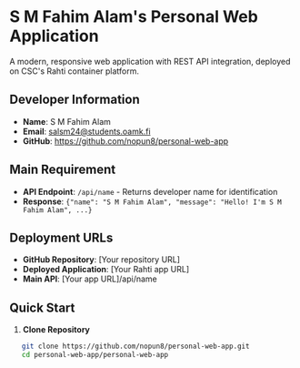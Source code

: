 # S M Fahim Alam's Personal Web Application

A modern, responsive web application with REST API integration, deployed on CSC's Rahti container platform.

## Developer Information
- **Name**: S M Fahim Alam
- **Email**: salsm24@students.oamk.fi
- **GitHub**: https://github.com/nopun8/personal-web-app

## Main Requirement
- **API Endpoint**: `/api/name` - Returns developer name for identification
- **Response**: `{"name": "S M Fahim Alam", "message": "Hello! I'm S M Fahim Alam", ...}`

## Deployment URLs
- **GitHub Repository**: [Your repository URL]
- **Deployed Application**: [Your Rahti app URL]
- **Main API**: [Your app URL]/api/name

## Quick Start

1. **Clone Repository**
```bash
   git clone https://github.com/nopun8/personal-web-app.git
   cd personal-web-app/personal-web-app